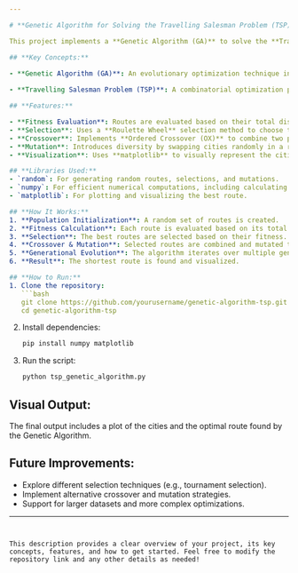 ```yaml
---

# **Genetic Algorithm for Solving the Travelling Salesman Problem (TSP)**

This project implements a **Genetic Algorithm (GA)** to solve the **Travelling Salesman Problem (TSP)**, a classic optimization problem. The goal is to find the shortest possible route that visits a set of cities and returns to the starting city. 

## **Key Concepts:**

- **Genetic Algorithm (GA)**: An evolutionary optimization technique inspired by natural selection, where the fittest individuals are selected to produce offspring for the next generation. Over time, solutions evolve toward better routes.
  
- **Travelling Salesman Problem (TSP)**: A combinatorial optimization problem where the objective is to find the shortest path through a set of cities, visiting each city once and returning to the starting point.

## **Features:**

- **Fitness Evaluation**: Routes are evaluated based on their total distance. Shorter routes have higher fitness.
- **Selection**: Uses a **Roulette Wheel** selection method to choose the best individuals (routes) for reproduction.
- **Crossover**: Implements **Ordered Crossover (OX)** to combine two parent routes and produce new offspring.
- **Mutation**: Introduces diversity by swapping cities randomly in a route with a set **mutation rate**.
- **Visualization**: Uses **matplotlib** to visually represent the cities and the best route found by the algorithm.

## **Libraries Used:**
- `random`: For generating random routes, selections, and mutations.
- `numpy`: For efficient numerical computations, including calculating distances between cities.
- `matplotlib`: For plotting and visualizing the best route.

## **How It Works:**
1. **Population Initialization**: A random set of routes is created.
2. **Fitness Calculation**: Each route is evaluated based on its total distance.
3. **Selection**: The best routes are selected based on their fitness.
4. **Crossover & Mutation**: Selected routes are combined and mutated to form a new population.
5. **Generational Evolution**: The algorithm iterates over multiple generations to improve the population.
6. **Result**: The shortest route is found and visualized.

## **How to Run:**
1. Clone the repository:
   ```bash
   git clone https://github.com/yourusername/genetic-algorithm-tsp.git
   cd genetic-algorithm-tsp
   ```
2. Install dependencies:
   ```bash
   pip install numpy matplotlib
   ```
3. Run the script:
   ```bash
   python tsp_genetic_algorithm.py
   ```

## **Visual Output:**
The final output includes a plot of the cities and the optimal route found by the Genetic Algorithm.

## **Future Improvements:**
- Explore different selection techniques (e.g., tournament selection).
- Implement alternative crossover and mutation strategies.
- Support for larger datasets and more complex optimizations.

---
```


This description provides a clear overview of your project, its key concepts, features, and how to get started. Feel free to modify the repository link and any other details as needed!
